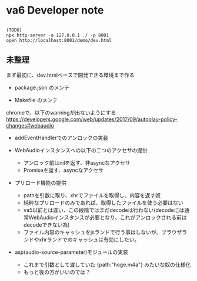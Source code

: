# va6 Developer note

## 

```
(TODO)
npx http-server -a 127.0.0.1 ./ -p 8001
open http://localhost:8001/demo/dev.html
```

## 未整理

まず最初に、dev.htmlベースで開発できる環境まで作る



- package.json のメンテ

- Makefile のメンテ


chromeで、以下のwarningが出ないようにする
https://developers.google.com/web/updates/2017/09/autoplay-policy-changes#webaudio

- addEventHandlerでのアンロックの実装




- WebAudioインスタンスへの以下の二つのアクセサの提供
    - アンロック前はnilを返す、非asyncなアクセサ
    - Promiseを返す、asyncなアクセサ



- プリロード機能の提供
    - pathを引数に取り、xhrでファイルを取得し、内容を返す奴
    - 純粋なプリロードのみであれば、取得したファイルを使う必要はない
    - va5以前とは違い、この段階ではまだdecodeは行わない(decodeには通常WebAudioインスタンスが必要となり、これがアンロックされる前はdecodeできない為)
    - ファイル内容のキャッシュをjsランドで行う事はしないが、ブラウザランドやxhrランドでのキャッシュは有効にしたい。

- asp(audio-source-parameter)モジュールの実装
    - これまで引数として渡していた {path:"hoge.m4a"} みたいな奴の仕様化
    - もっと後の方がいいのでは？








